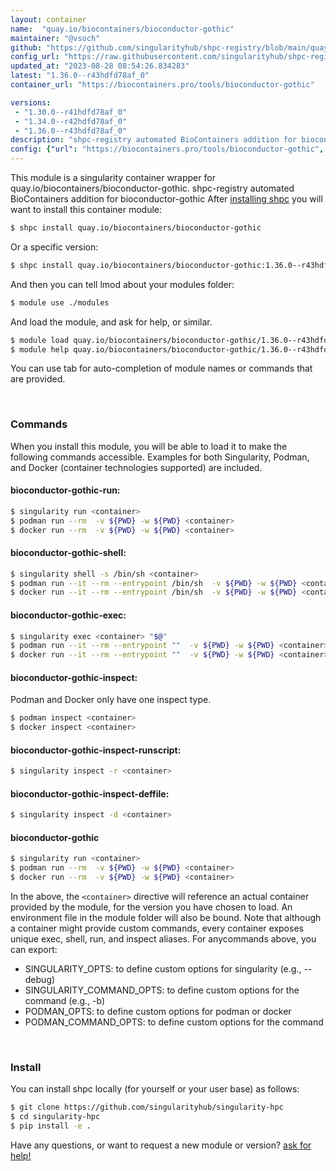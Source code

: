 ```yaml
---
layout: container
name:  "quay.io/biocontainers/bioconductor-gothic"
maintainer: "@vsoch"
github: "https://github.com/singularityhub/shpc-registry/blob/main/quay.io/biocontainers/bioconductor-gothic/container.yaml"
config_url: "https://raw.githubusercontent.com/singularityhub/shpc-registry/main/quay.io/biocontainers/bioconductor-gothic/container.yaml"
updated_at: "2023-08-28 08:54:26.834283"
latest: "1.36.0--r43hdfd78af_0"
container_url: "https://biocontainers.pro/tools/bioconductor-gothic"

versions:
 - "1.30.0--r41hdfd78af_0"
 - "1.34.0--r42hdfd78af_0"
 - "1.36.0--r43hdfd78af_0"
description: "shpc-registry automated BioContainers addition for bioconductor-gothic"
config: {"url": "https://biocontainers.pro/tools/bioconductor-gothic", "maintainer": "@vsoch", "description": "shpc-registry automated BioContainers addition for bioconductor-gothic", "latest": {"1.36.0--r43hdfd78af_0": "sha256:ed656b04188c86cd42854cc652409a948bc931fcd4bdf63434e6e798e0060255"}, "tags": {"1.30.0--r41hdfd78af_0": "sha256:f78524a5146d258828cf227b59281f52ae691fc4b2ad34d2c617b86c0cdbff61", "1.34.0--r42hdfd78af_0": "sha256:42c1df3e61f9889cbd10f8feb3bc465c23325ef2f6f63d2707143c2120ecd6c2", "1.36.0--r43hdfd78af_0": "sha256:ed656b04188c86cd42854cc652409a948bc931fcd4bdf63434e6e798e0060255"}, "docker": "quay.io/biocontainers/bioconductor-gothic"}
---
```


This module is a singularity container wrapper for quay.io/biocontainers/bioconductor-gothic.
shpc-registry automated BioContainers addition for bioconductor-gothic
After [installing shpc](#install) you will want to install this container module:


```bash
$ shpc install quay.io/biocontainers/bioconductor-gothic
```

Or a specific version:

```bash
$ shpc install quay.io/biocontainers/bioconductor-gothic:1.36.0--r43hdfd78af_0
```

And then you can tell lmod about your modules folder:

```bash
$ module use ./modules
```

And load the module, and ask for help, or similar.

```bash
$ module load quay.io/biocontainers/bioconductor-gothic/1.36.0--r43hdfd78af_0
$ module help quay.io/biocontainers/bioconductor-gothic/1.36.0--r43hdfd78af_0
```

You can use tab for auto-completion of module names or commands that are provided.

<br>

### Commands

When you install this module, you will be able to load it to make the following commands accessible.
Examples for both Singularity, Podman, and Docker (container technologies supported) are included.

#### bioconductor-gothic-run:

```bash
$ singularity run <container>
$ podman run --rm  -v ${PWD} -w ${PWD} <container>
$ docker run --rm  -v ${PWD} -w ${PWD} <container>
```

#### bioconductor-gothic-shell:

```bash
$ singularity shell -s /bin/sh <container>
$ podman run --it --rm --entrypoint /bin/sh  -v ${PWD} -w ${PWD} <container>
$ docker run --it --rm --entrypoint /bin/sh  -v ${PWD} -w ${PWD} <container>
```

#### bioconductor-gothic-exec:

```bash
$ singularity exec <container> "$@"
$ podman run --it --rm --entrypoint ""  -v ${PWD} -w ${PWD} <container> "$@"
$ docker run --it --rm --entrypoint ""  -v ${PWD} -w ${PWD} <container> "$@"
```

#### bioconductor-gothic-inspect:

Podman and Docker only have one inspect type.

```bash
$ podman inspect <container>
$ docker inspect <container>
```

#### bioconductor-gothic-inspect-runscript:

```bash
$ singularity inspect -r <container>
```

#### bioconductor-gothic-inspect-deffile:

```bash
$ singularity inspect -d <container>
```



#### bioconductor-gothic

```bash
$ singularity run <container>
$ podman run --rm  -v ${PWD} -w ${PWD} <container>
$ docker run --rm  -v ${PWD} -w ${PWD} <container>
```


In the above, the `<container>` directive will reference an actual container provided
by the module, for the version you have chosen to load. An environment file in the
module folder will also be bound. Note that although a container
might provide custom commands, every container exposes unique exec, shell, run, and
inspect aliases. For anycommands above, you can export:

 - SINGULARITY_OPTS: to define custom options for singularity (e.g., --debug)
 - SINGULARITY_COMMAND_OPTS: to define custom options for the command (e.g., -b)
 - PODMAN_OPTS: to define custom options for podman or docker
 - PODMAN_COMMAND_OPTS: to define custom options for the command

<br>

### Install

You can install shpc locally (for yourself or your user base) as follows:

```bash
$ git clone https://github.com/singularityhub/singularity-hpc
$ cd singularity-hpc
$ pip install -e .
```

Have any questions, or want to request a new module or version? [ask for help!](https://github.com/singularityhub/singularity-hpc/issues)
